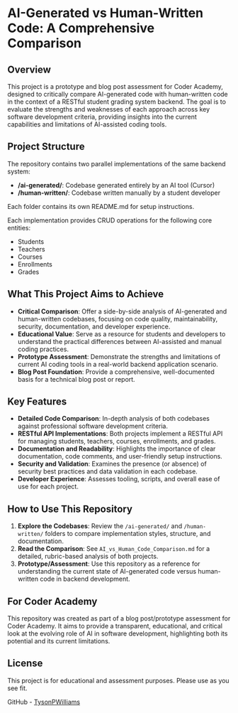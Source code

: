 # AI-Generated vs Human-Written Code: A Comprehensive Comparison

## Overview

This project is a prototype and blog post assessment for Coder Academy, designed to critically compare AI-generated code with human-written code in the context of a RESTful student grading system backend. The goal is to evaluate the strengths and weaknesses of each approach across key software development criteria, providing insights into the current capabilities and limitations of AI-assisted coding tools.

## Project Structure

The repository contains two parallel implementations of the same backend system:

- **/ai-generated/**: Codebase generated entirely by an AI tool (Cursor)
- **/human-written/**: Codebase written manually by a student developer

Each folder contains its own README.md for setup instructions.

Each implementation provides CRUD operations for the following core entities:
- Students
- Teachers
- Courses
- Enrollments
- Grades

## What This Project Aims to Achieve

- **Critical Comparison**: Offer a side-by-side analysis of AI-generated and human-written codebases, focusing on code quality, maintainability, security, documentation, and developer experience.
- **Educational Value**: Serve as a resource for students and developers to understand the practical differences between AI-assisted and manual coding practices.
- **Prototype Assessment**: Demonstrate the strengths and limitations of current AI coding tools in a real-world backend application scenario.
- **Blog Post Foundation**: Provide a comprehensive, well-documented basis for a technical blog post or report.

## Key Features

- **Detailed Code Comparison**: In-depth analysis of both codebases against professional software development criteria.
- **RESTful API Implementations**: Both projects implement a RESTful API for managing students, teachers, courses, enrollments, and grades.
- **Documentation and Readability**: Highlights the importance of clear documentation, code comments, and user-friendly setup instructions.
- **Security and Validation**: Examines the presence (or absence) of security best practices and data validation in each codebase.
- **Developer Experience**: Assesses tooling, scripts, and overall ease of use for each project.

## How to Use This Repository

1. **Explore the Codebases**: Review the `/ai-generated/` and `/human-written/` folders to compare implementation styles, structure, and documentation.
2. **Read the Comparison**: See `AI_vs_Human_Code_Comparison.md` for a detailed, rubric-based analysis of both projects.
3. **Prototype/Assessment**: Use this repository as a reference for understanding the current state of AI-generated code versus human-written code in backend development.

## For Coder Academy

This repository was created as part of a blog post/prototype assessment for Coder Academy. It aims to provide a transparent, educational, and critical look at the evolving role of AI in software development, highlighting both its potential and its current limitations.

## License

This project is for educational and assessment purposes. Please use as you see fit.

GitHub - [TysonPWilliams](https://github.com/TysonPWilliams)
